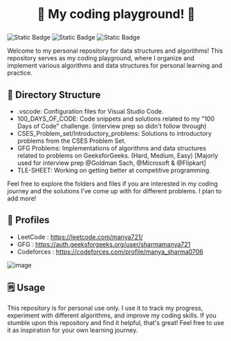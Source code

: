 # <p align="center"> 🚀 My coding playground! 🚀</p>

![Static Badge](https://img.shields.io/badge/competitive_coding-red?style=for-the-badge) ![Static Badge](https://img.shields.io/badge/Data-Structures-blue?style=for-the-badge) ![Static Badge](https://img.shields.io/badge/Algorithms-grey?style=for-the-badge)



Welcome to my personal repository for data structures and algorithms! This repository serves as my coding playground, where I organize and implement various algorithms and data structures for personal learning and practice. 


## 🧩 Directory Structure
- .vscode: Configuration files for Visual Studio Code.
- 100_DAYS_OF_CODE: Code snippets and solutions related to my "100 Days of Code" challenge. (interview prep so didn't follow through)
- CSES_Problem_set/Introductory_problems: Solutions to introductory problems from the CSES Problem Set.
- GFG Problems: Implementations of algorithms and data structures related to problems on GeeksforGeeks. (Hard, Medium, Easy) [Majorly used for interview prep @Goldman Sach, @Microsoft & @Flipkart]
- TLE-SHEET: Working on getting better at competitive programming.


Feel free to explore the folders and files if you are interested in my coding journey and the solutions I've come up with for different problems.
I plan to add more!

## 👤 Profiles
- LeetCode : https://leetcode.com/manya721/
- GFG : https://auth.geeksforgeeks.org/user/sharmamanya721
- Codeforces : https://codeforces.com/profile/manya_sharma0706
  
![image](https://github.com/manya706/Data-Structures-and-Algorithm/assets/96016153/e33f75b8-63c3-4c80-96ff-b58ab89740bb)

## 🗒️ Usage
This repository is for personal use only. I use it to track my progress, experiment with different algorithms, and improve my coding skills. If you stumble upon this repository and find it helpful, that's great! Feel free to use it as inspiration for your own learning journey.
